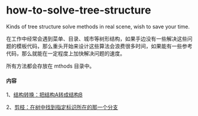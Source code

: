 # how-to-solve-tree-structure
Kinds of tree structure solve methods in real scene, wish to save your time.


在工作中经常会遇到菜单、目录、城市等树形结构，如果手边没有一些解决这些问题的模板代码，那么重头开始来设计这些算法会浪费很多时间，如果能有一些参考代码，那么就能在一定程度上加快解决问题的速度。

所有方法都会存放在 mthods 目录中。

#### 内容

1、[结构转换：把结构A转成结构B](./methods/formatAtoB.ts)

2、[剪枝：在树中找到指定标识所在的那一个分支](./methods/getOneBranchById.ts)

